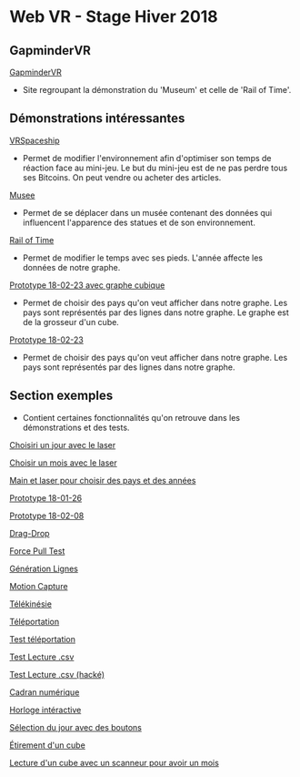 # Web VR - Stage Hiver 2018

## GapminderVR
[GapminderVR](http://www.gapmindervr.org/)
 - Site regroupant la démonstration du 'Museum' et celle de 'Rail of Time'.

## Démonstrations intéressantes
[VRSpaceship](https://rawgit.com/NikoGirardelli/WebVR_Stage/master/touch/VRSpaceship/index.html)
 - Permet de modifier l'environnement afin d'optimiser son temps de réaction face au mini-jeu. Le but du mini-jeu est de ne pas perdre tous ses Bitcoins. On peut vendre ou acheter des articles.

[Musee](https://rawgit.com/NikoGirardelli/WebVR_Stage/master/point/musee/index.html)
 - Permet de se déplacer dans un musée contenant des données qui influencent l'apparence des statues et de son environnement.

[Rail of Time](https://rawgit.com/NikoGirardelli/WebVR_Stage/master/point/railOfTime/index.html)
 - Permet de modifier le temps avec ses pieds. L'année affecte les données de notre graphe.

[Prototype 18-02-23 avec graphe cubique](https://rawgit.com/NikoGirardelli/WebVR_Stage/master/prototypes/prototype_02-23-graphe-cubique/index.html)
 - Permet de choisir des pays qu'on veut afficher dans notre graphe. Les pays sont représentés par des lignes dans notre graphe. Le graphe est de la grosseur d'un cube.

[Prototype 18-02-23](https://rawgit.com/NikoGirardelli/WebVR_Stage/master/prototypes/prototype_02-23/index.html)
 - Permet de choisir des pays qu'on veut afficher dans notre graphe. Les pays sont représentés par des lignes dans notre graphe.

## Section exemples
 - Contient certaines fonctionnalités qu'on retrouve dans les démonstrations et des tests.

[Choisiri un jour avec le laser](https://rawgit.com/NikoGirardelli/WebVR_Stage/master/point/jour_pointer/index.html)

[Choisir un mois avec le laser](https://rawgit.com/NikoGirardelli/WebVR_Stage/master/point/moisAvecPointer/index.html)

[Main et laser pour choisir des pays et des années](https://rawgit.com/NikoGirardelli/WebVR_Stage/master/mainEtPointer/boulesPaysEsperanceDeVieEtRevenu/index.html)

[Prototype 18-01-26](https://rawgit.com/NikoGirardelli/WebVR_Stage/master/prototypes/prototype_01-26/index.html)

[Prototype 18-02-08](https://rawgit.com/NikoGirardelli/WebVR_Stage/master/prototypes/prototype_02-08/index.html)

[Drag-Drop](https://rawgit.com/NikoGirardelli/WebVR_Stage/master/test/dragdrop/index.html)

[Force Pull Test](https://rawgit.com/NikoGirardelli/WebVR_Stage/master/test/force-pull-test/index.html)

[Génération Lignes](https://rawgit.com/NikoGirardelli/WebVR_Stage/master/test/generationLigne/index.html)

[Motion Capture](https://rawgit.com/NikoGirardelli/WebVR_Stage/master/test/motion-capture/index.html)

[Télékinésie](https://rawgit.com/NikoGirardelli/WebVR_Stage/master/test/telekinesie/index.html)

[Téléportation](https://rawgit.com/NikoGirardelli/WebVR_Stage/master/test/teleportation/index.html)

[Test téléportation](https://rawgit.com/NikoGirardelli/WebVR_Stage/master/test/test-tele/index.html)

[Test Lecture .csv](https://rawgit.com/NikoGirardelli/WebVR_Stage/master/test/test_CSV/index.html)

[Test Lecture .csv (hacké)](https://rawgit.com/NikoGirardelli/WebVR_Stage/master/test/test_CSV_hacker/index.html)

[Cadran numérique](https://rawgit.com/NikoGirardelli/WebVR_Stage/master/touch/cadran/index.html)

[Horloge intéractive](https://rawgit.com/NikoGirardelli/WebVR_Stage/master/touch/horloge/index.html)

[Sélection du jour avec des boutons](https://rawgit.com/NikoGirardelli/WebVR_Stage/master/touch/jourBouton/index.html)

[Étirement d'un cube](https://rawgit.com/NikoGirardelli/WebVR_Stage/master/touch/jourStretching/index.html)

[Lecture d'un cube avec un scanneur pour avoir un mois](https://rawgit.com/NikoGirardelli/WebVR_Stage/master/touch/moisCubeEtScanneur/index.html)
